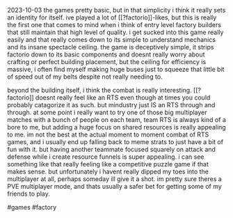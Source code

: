 2023-10-03
the games pretty basic, but in that simplicity i think it really sets an identity for itself. ive played a lot of [[?factorio]]-likes, but this is really the first one that comes to mind when i think of entry level factory builders that still maintain that high level of quality. i get sucked into this game really easily and that really comes down to its simple to understand mechanics and its insane spectacle ceiling. the game is deceptively simple, it strips factorio down to its basic components and doesnt really worry about crafting or perfect building placement, but the ceiling for efficiency is massive, i often find myself making huge buses just to squeeze that little bit of speed out of my belts despite not really needing to.

beyond the building itself, i think the combat is really interesting. [[?factorio]] doesnt really feel like an RTS even though at times you could probably catagorize it as such. but mindustry just IS an RTS through and through. at some point i really want to try one of those big multiplayer matches with a bunch of people on each team, team RTS is always kind of a bore to me, but adding a huge focus on shared resources is really appealing to me. im not the best at the actual moment to moment combat of RTS games, and i usually end up falling back to meme strats to just have a bit of fun with it. but having another teammate focused squarely on attack and defense while i create resource funnels is super appealing. i can see something like that really feeling like a competitive puzzle game if that makes sense. but unfortunately i havent really dipped my toes into the multiplayer at all, perhaps someday ill give it a shot. im pretty sure theres a PVE multiplayer mode, and thats usually a safer bet for getting some of my friends to play.

#games #factory 